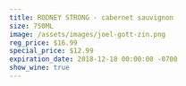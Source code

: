 ```yaml
---
title: RODNEY STRONG - cabernet sauvignon
size: 750ML
image: /assets/images/joel-gott-zin.png
reg_price: $16.99
special_price: $12.99
expiration_date: 2018-12-18 00:00:00 -0700
show_wine: true
---
```


